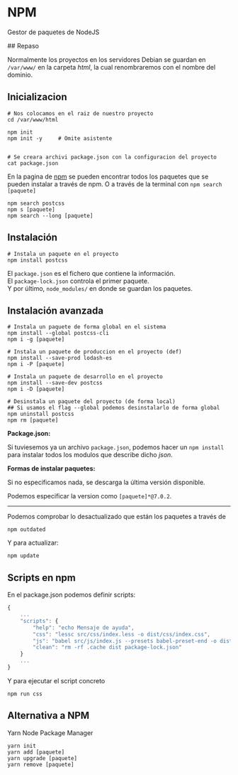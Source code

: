 # NPM

Gestor de paquetes de NodeJS

## Repaso

Normalmente los proyectos en los servidores Debian se guardan en `/var/www/` en la carpeta _html_, la cual renombraremos con el nombre del dominio.

## Inicializacion

```terminal
# Nos colocamos en el raiz de nuestro proyecto
cd /var/www/html

npm init
npm init -y     # Omite asistente


# Se creara archivi package.json con la configuracion del proyecto
cat package.json
```

En la pagina de [npm](https://npmjs.com) se pueden encontrar todos los paquetes que se pueden instalar a través de npm.
O a través de la terminal con `npm search [paquete]`

```terminal
npm search postcss
npm s [paquete]
npm search --long [paquete]
```

## Instalación

```terminal
# Instala un paquete en el proyecto
npm install postcss
```

El `package.json` es el fichero que contiene la información.  
El `package-lock.json` controla el primer paquete.  
Y por último, `node_modules/` en donde se guardan los paquetes.

## Instalación avanzada

```terminal
# Instala un paquete de forma global en el sistema
npm install --global postcss-cli
npm i -g [paquete]

# Instala un paquete de produccion en el proyecto (def)
npm install --save-prod lodash-es
npm i -P [paquete]

# Instala un paquete de desarrollo en el proyecto
npm install --save-dev postcss
npm i -D [paquete]

# Desinstala un paquete del proyecto (de forma local)
## Si usamos el flag --global podemos desinstalarlo de forma global
npm uninstall postcss
npm rm [paquete]
```

**Package.json:**

Si tuviesemos ya un archivo `package.json`, podemos hacer un `npm install` para instalar todos los modulos que describe dicho _json_.

**Formas de instalar paquetes:**

Si no especificamos nada, se descarga la última versión disponible.

Podemos especificar la version como `[paquete]*@7.0.2`.

---

Podemos comprobar lo desactualizado que están los paquetes a través de

```terminal
npm outdated
```

Y para actualizar:

```terminal
npm update
```

## Scripts en npm

En el package.json podemos definir scripts:

```js
{
    ...
    "scripts": {
        "help": "echo Mensaje de ayuda",
        "css": "lessc src/css/index.less -o dist/css/index.css",
        "js": "babel src/js/index.js --presets babel-preset-end -o dist/js/index.es5.js",
        "clean": "rm -rf .cache dist package-lock.json"
    }
    ...
}
```

Y para ejecutar el script concreto

```terminal
npm run css
```

## Alternativa a NPM

Yarn Node Package Manager

```terminal
yarn init
yarn add [paquete]
yarn upgrade [paquete]
yarn remove [paquete]
```